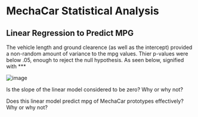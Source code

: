 # MechaCar Statistical Analysis

## Linear Regression to Predict MPG

The vehicle length and ground clearence (as well as the intercept) provided a non-random amount of variance to the mpg values. Thier p-values were below .05, enough to reject the null hypothesis. As seen below, signified with ***

![image](https://user-images.githubusercontent.com/103209236/180464363-404ca050-98d2-438f-9430-ff7a2972fb87.png)



Is the slope of the linear model considered to be zero? Why or why not?



Does this linear model predict mpg of MechaCar prototypes effectively? Why or why not?
